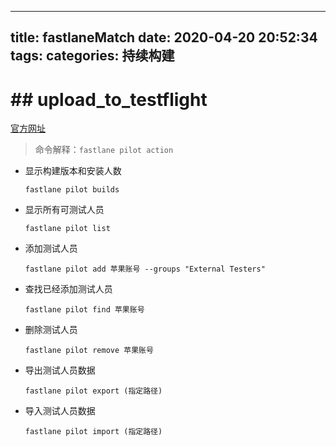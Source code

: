 
---
title: fastlaneMatch
date: 2020-04-20 20:52:34
tags:
categories: 持续构建
---
# ## upload_to_testflight

[官方网址](https://docs.fastlane.tools/actions/upload_to_testflight/)

> 命令解释：` fastlane pilot action `

- 显示构建版本和安装人数

  `fastlane pilot builds `

- 显示所有可测试人员

  `fastlane pilot list`

- 添加测试人员

  `fastlane pilot add 苹果账号 --groups "External Testers"`

- 查找已经添加测试人员

  `fastlane pilot find 苹果账号`

- 删除测试人员

  `fastlane pilot remove 苹果账号 ` 

- 导出测试人员数据 

  `fastlane pilot export (指定路径)`

- 导入测试人员数据

  `fastlane pilot import (指定路径)`

  

  

  

  

  

  

  

  

  